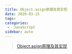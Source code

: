 ```yaml
---
title: Object.asign原理及其实现
date: 2020-03-15
tags:
categories:
 -  JavaScript
sidebar: auto
---
```

>[Object.asign原理及其实现](https://muyiy.cn/blog/4/4.2.html)

